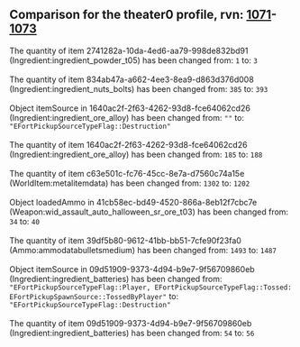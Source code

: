 ## Comparison for the theater0 profile, rvn: [1071](https://github.com/PRO100KatYT/FortniteProfileRevisions/tree/main/profiles/theater0/1071%20theater0.json)-[1073](https://github.com/PRO100KatYT/FortniteProfileRevisions/tree/main/profiles/theater0/1073%20theater0.json)

The quantity of item 2741282a-10da-4ed6-aa79-998de832bd91 (Ingredient:ingredient_powder_t05) has been changed from: `1` to: `3`
<br><br>
The quantity of item 834ab47a-a662-4ee3-8ea9-d863d376d008 (Ingredient:ingredient_nuts_bolts) has been changed from: `385` to: `393`
<br><br>
Object itemSource in 1640ac2f-2f63-4262-93d8-fce64062cd26 (Ingredient:ingredient_ore_alloy) has been changed from: `""` to: `"EFortPickupSourceTypeFlag::Destruction"`
<br><br>
The quantity of item 1640ac2f-2f63-4262-93d8-fce64062cd26 (Ingredient:ingredient_ore_alloy) has been changed from: `185` to: `188`
<br><br>
The quantity of item c63e501c-fc76-45cc-8e7a-d7560c74a15e (WorldItem:metalitemdata) has been changed from: `1302` to: `1202`
<br><br>
Object loadedAmmo in 41cb58ec-bd49-4520-866a-8eb12f7cbc7e (Weapon:wid_assault_auto_halloween_sr_ore_t03) has been changed from: `34` to: `40`
<br><br>
The quantity of item 39df5b80-9612-41bb-bb51-7cfe90f23fa0 (Ammo:ammodatabulletsmedium) has been changed from: `1493` to: `1487`
<br><br>
Object itemSource in 09d51909-9373-4d94-b9e7-9f56709860eb (Ingredient:ingredient_batteries) has been changed from: `"EFortPickupSourceTypeFlag::Player, EFortPickupSourceTypeFlag::Tossed: EFortPickupSpawnSource::TossedByPlayer"` to: `"EFortPickupSourceTypeFlag::Destruction"`
<br><br>
The quantity of item 09d51909-9373-4d94-b9e7-9f56709860eb (Ingredient:ingredient_batteries) has been changed from: `54` to: `56`
<br><br>
